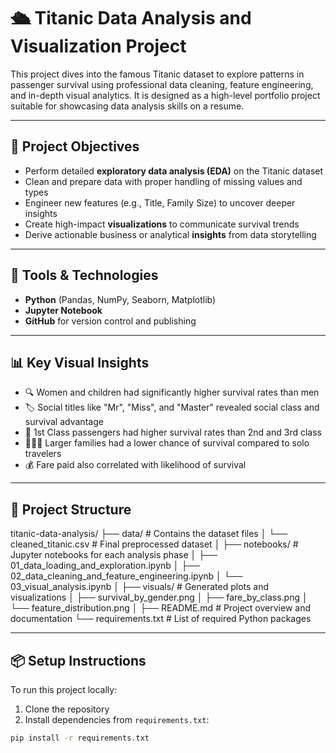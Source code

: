 # 🛳️ Titanic Data Analysis and Visualization Project

This project dives into the famous Titanic dataset to explore patterns in passenger survival using professional data cleaning, feature engineering, and in-depth visual analytics. It is designed as a high-level portfolio project suitable for showcasing data analysis skills on a resume.

---

## 📌 Project Objectives

- Perform detailed **exploratory data analysis (EDA)** on the Titanic dataset
- Clean and prepare data with proper handling of missing values and types
- Engineer new features (e.g., Title, Family Size) to uncover deeper insights
- Create high-impact **visualizations** to communicate survival trends
- Derive actionable business or analytical **insights** from data storytelling

---

## 🧰 Tools & Technologies

- **Python** (Pandas, NumPy, Seaborn, Matplotlib)
- **Jupyter Notebook**
- **GitHub** for version control and publishing

---

## 📊 Key Visual Insights

- 🔍 Women and children had significantly higher survival rates than men
- 🏷️ Social titles like "Mr", "Miss", and "Master" revealed social class and survival advantage
- 💼 1st Class passengers had higher survival rates than 2nd and 3rd class
- 👨‍👩‍👧 Larger families had a lower chance of survival compared to solo travelers
- 💰 Fare paid also correlated with likelihood of survival

---

## 📁 Project Structure

titanic-data-analysis/
├── data/ # Contains the dataset files
│ └── cleaned_titanic.csv # Final preprocessed dataset
│
├── notebooks/ # Jupyter notebooks for each analysis phase
│ ├── 01_data_loading_and_exploration.ipynb
│ ├── 02_data_cleaning_and_feature_engineering.ipynb
│ └── 03_visual_analysis.ipynb
│
├── visuals/ # Generated plots and visualizations
│ ├── survival_by_gender.png
│ ├── fare_by_class.png
│ └── feature_distribution.png
│
├── README.md # Project overview and documentation
└── requirements.txt # List of required Python packages

---

## 📦 Setup Instructions

To run this project locally:

1. Clone the repository
2. Install dependencies from `requirements.txt`:
```bash
pip install -r requirements.txt
